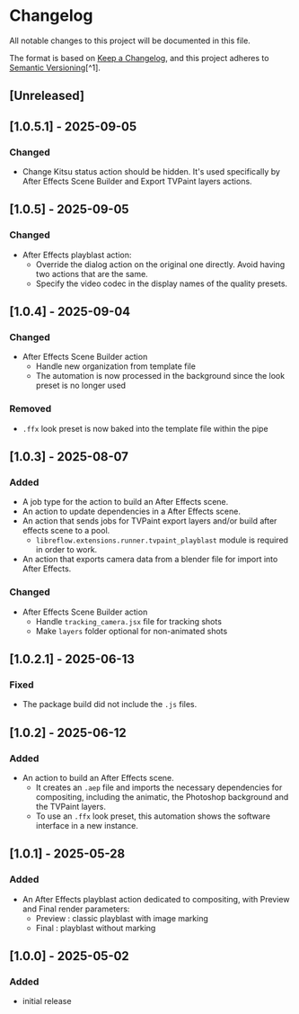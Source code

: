 # Changelog

All notable changes to this project will be documented in this file.

The format is based on [Keep a Changelog](https://keepachangelog.com/en/1.0.0/),
and this project adheres to [Semantic Versioning](https://semver.org/spec/v2.0.0.html)[^1].

<!---
Types of changes

- Added for new features.
- Changed for changes in existing functionality.
- Deprecated for soon-to-be removed features.
- Removed for now removed features.
- Fixed for any bug fixes.
- Security in case of vulnerabilities.

-->

## [Unreleased]

## [1.0.5.1] - 2025-09-05

### Changed

* Change Kitsu status action should be hidden. It's used specifically by After Effects Scene Builder and Export TVPaint layers actions.

## [1.0.5] - 2025-09-05

### Changed

* After Effects playblast action:
    * Override the dialog action on the original one directly. Avoid having two actions that are the same.
    * Specify the video codec in the display names of the quality presets.

## [1.0.4] - 2025-09-04

### Changed

* After Effects Scene Builder action
    * Handle new organization from template file
    * The automation is now processed in the background since the look preset is no longer used

### Removed

* `.ffx` look preset is now baked into the template file within the pipe

## [1.0.3] - 2025-08-07

### Added

* A job type for the action to build an After Effects scene.
* An action to update dependencies in a After Effects scene.
* An action that sends jobs for TVPaint export layers and/or build after effects scene to a pool.
    * `libreflow.extensions.runner.tvpaint_playblast` module is required in order to work.
* An action that exports camera data from a blender file for import into After Effects.

### Changed

* After Effects Scene Builder action
    * Handle `tracking_camera.jsx` file for tracking shots
    * Make `layers` folder optional for non-animated shots

## [1.0.2.1] - 2025-06-13

### Fixed

* The package build did not include the `.js` files.

## [1.0.2] - 2025-06-12

### Added

* An action to build an After Effects scene.
    * It creates an `.aep` file and imports the necessary dependencies for compositing, including the animatic, the Photoshop background and the TVPaint layers.
    * To use an `.ffx` look preset, this automation shows the software interface in a new instance.

## [1.0.1] - 2025-05-28

### Added

* An After Effects playblast action dedicated to compositing, with Preview and Final render parameters:
    - Preview : classic playblast with image marking
    - Final : playblast without marking


## [1.0.0] - 2025-05-02

### Added

* initial release
